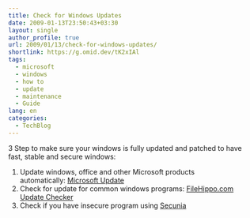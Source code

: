 ```yaml
---
title: Check for Windows Updates
date: 2009-01-13T23:50:43+03:30
layout: single
author_profile: true
url: 2009/01/13/check-for-windows-updates/
shortlink: https://g.omid.dev/tK2xIAl
tags:
  - microsoft
  - windows
  - how to
  - update
  - maintenance
  - Guide
lang: en
categories: 
  - TechBlog
---
```

3 Step to make sure your windows is fully updated and patched to have fast, stable and secure windows:

1. Update windows, office and other Microsoft products automatically: [Microsoft Update](http://update.microsoft.com/microsoftupdate)
2. Check for update for common windows programs: [FileHippo.com Update Checker](/knowledge-base/programs/filehippo-update-checker)
3. Check if you have insecure program using [Secunia](http://secunia.com/vulnerability_scanning/online/)
